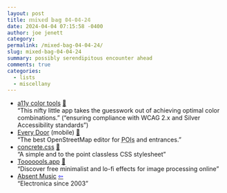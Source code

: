 ```yaml
---
layout: post
title: 𝕞𝕚𝕩𝕖𝕕 𝕓𝕒𝕘 𝟘𝟜-𝟘𝟜-𝟚𝟜
date: 2024-04-04 07:15:58 -0400
author: joe jenett
category: 
permalink: /mixed-bag-04-04-24/
slug: mixed-bag-04-04-24
summary: possibly serendipitous encounter ahead
comments: true
categories:
  - lists
  - miscellany
---
```

<ul class="links">
	<li><a title="a11y color tools" href="https://a11ycolor.tools/">a11y color tools</a> <a href="https://pinboard.in/u:stephanieleary">📌</a><br>“This nifty little app takes the guesswork out of achieving optimal color combinations.” (“ensuring compliance with WCAG 2.x and Silver Accessibility standards”)</li>
	<li><a title="Every Door" href="https://every-door.app/">Every Door</a> (mobile) <a href="https://pinboard.in/u:jugglebird">📌</a><br>“The best OpenStreetMap editor for <abbr title="Points of Interest">POIs</abbr> and entrances.”</li>
	<li><a title="concrete.css" href="https://concrete.style/">concrete.css</a> <a href="https://pinboard.in/u:ascarida">📌</a><br>“A simple and to the point classless CSS stylesheet”</li>
	<li><a title="Tooooools.app" href="https://www.tooooools.app/">Tooooools.app</a> <a href="https://pinboard.in/u:ericellis">📌</a><br>“Discover free minimalist and lo-fi effects for image processing online”</li>
	<li><a title="Absent Music" href="https://absentmusic.com/">Absent Music</a>  <a title="source" href="https://tinyawards.net/"><span style="color:blue;">&#8678;</span></a><br>“Electronica since 2003”</li>
</ul>
<a href="https://brid.gy/publish/mastodon"></a>
